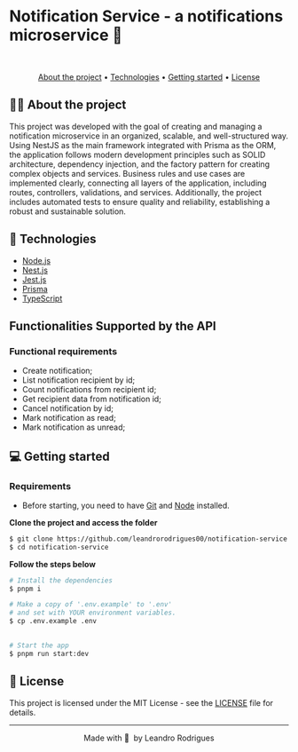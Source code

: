 # Notification Service - a notifications microservice 📢

<br>

<p align="center">
  <a href="#-about-the-project">About the project</a> •
  <a href="#-technologies">Technologies</a> •  
<a href="#-getting-started">Getting started</a> •
<a href="#-license">License</a>

</p>

## 👩‍💻 About the project

This project was developed with the goal of creating and managing a notification microservice in an organized, scalable, and well-structured way. Using NestJS as the main framework integrated with Prisma as the ORM, the application follows modern development principles such as SOLID architecture, dependency injection, and the factory pattern for creating complex objects and services. Business rules and use cases are implemented clearly, connecting all layers of the application, including routes, controllers, validations, and services. Additionally, the project includes automated tests to ensure quality and reliability, establishing a robust and sustainable solution.

## 🚀 Technologies 

- [Node.js](https://nodejs.org/)
- [Nest.js](https://nestjs.com/)
- [Jest.js](https://jestjs.io/)
- [Prisma](https://www.prisma.io/)
- [TypeScript](https://www.typescriptlang.org/)

## Functionalities Supported by the API

### Functional requirements

-  Create notification;
-  List notification recipient by id;
-  Count notifications from recipient id;
-  Get recipient data from notification id;
-  Cancel notification by id;
-  Mark notification as read;
-  Mark notification as unread;
 
## 💻 Getting started

### Requirements

- Before starting, you need to have [Git](https://git-scm.com) and [Node](https://nodejs.org/en/) installed.

**Clone the project and access the folder**

```bash
$ git clone https://github.com/leandrorodrigues00/notification-service && cd notification-service
$ cd notification-service
```

**Follow the steps below**

```bash
# Install the dependencies
$ pnpm i

# Make a copy of '.env.example' to '.env'
# and set with YOUR environment variables.
$ cp .env.example .env
 

# Start the app
$ pnpm run start:dev
```

## 📝 License

This project is licensed under the MIT License - see the [LICENSE](LICENSE) file for details.

---

<p align="center">
  Made with 💜&nbsp; by  Leandro Rodrigues
</p>
